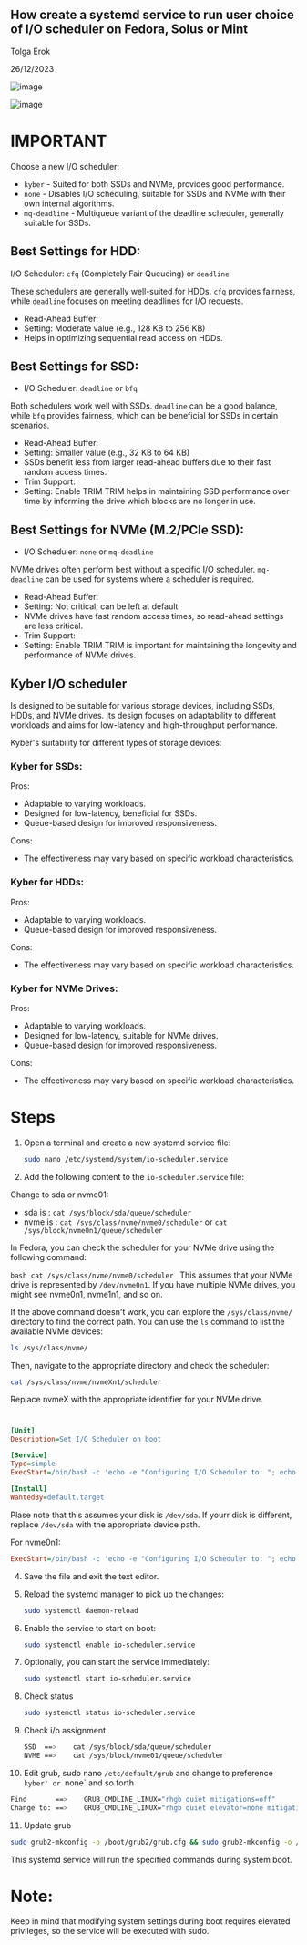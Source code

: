 ## How create a systemd service to run user choice of I/O scheduler on Fedora, Solus or Mint



Tolga Erok

26/12/2023

![image](https://github.com/tolgaerok/tolga-scripts/assets/110285959/7c5c7631-1c4a-4c8b-93ed-5275a8c1e9e6)

![image](https://github.com/tolgaerok/tolga-scripts/assets/110285959/e62aae39-2b2c-4458-8a4a-7d6eddf898a7)

# IMPORTANT
Choose a new I/O scheduler:
- `kyber`         - Suited for both SSDs and NVMe, provides good performance.
- `none`          - Disables I/O scheduling, suitable for SSDs and NVMe with their own internal algorithms.
- `mq-deadline`   - Multiqueue variant of the deadline scheduler, generally suitable for SSDs.

## Best Settings for HDD:
I/O Scheduler: `cfq` (Completely Fair Queueing) or `deadline`

These schedulers are generally well-suited for HDDs. `cfq` provides fairness, while `deadline` focuses on meeting deadlines for I/O requests.

- Read-Ahead Buffer:
- Setting: Moderate value (e.g., 128 KB to 256 KB)
- Helps in optimizing sequential read access on HDDs.

## Best Settings for SSD:
- I/O Scheduler: `deadline` or `bfq`

Both schedulers work well with SSDs. `deadline` can be a good balance, while `bfq` provides fairness, which can be beneficial for SSDs in certain scenarios.

- Read-Ahead Buffer:
- Setting: Smaller value (e.g., 32 KB to 64 KB)
- SSDs benefit less from larger read-ahead buffers due to their fast random access times.
- Trim Support:
- Setting: Enable TRIM
   TRIM helps in maintaining SSD performance over time by informing the drive which blocks are no longer in use.

## Best Settings for NVMe (M.2/PCIe SSD):
- I/O Scheduler: `none` or `mq-deadline`

NVMe drives often perform best without a specific I/O scheduler. `mq-deadline` can be used for systems where a scheduler is required.

- Read-Ahead Buffer:
- Setting: Not critical; can be left at default
- NVMe drives have fast random access times, so read-ahead settings are less critical.
- Trim Support:
- Setting: Enable TRIM
   TRIM is important for maintaining the longevity and performance of NVMe drives.

## Kyber I/O scheduler 
Is designed to be suitable for various storage devices, including SSDs, HDDs, and NVMe drives. Its design focuses on adaptability to different workloads and aims for low-latency and high-throughput performance. 

Kyber's suitability for different types of storage devices:

### Kyber for SSDs:
Pros:

- Adaptable to varying workloads.
- Designed for low-latency, beneficial for SSDs.
- Queue-based design for improved responsiveness.

Cons:

- The effectiveness may vary based on specific workload characteristics.

### Kyber for HDDs:
Pros:

- Adaptable to varying workloads.
- Queue-based design for improved responsiveness.

Cons:

- The effectiveness may vary based on specific workload characteristics.

### Kyber for NVMe Drives:
Pros:

- Adaptable to varying workloads.
- Designed for low-latency, suitable for NVMe drives.
- Queue-based design for improved responsiveness.

Cons:

- The effectiveness may vary based on specific workload characteristics.

# Steps

1. Open a terminal and create a new systemd service file:

   ```bash
   sudo nano /etc/systemd/system/io-scheduler.service
   ```

2. Add the following content to the `io-scheduler.service` file:

Change to sda or nvme01:
  
- sda is    :  `cat /sys/block/sda/queue/scheduler`
- nvme is   :  `cat /sys/class/nvme/nvme0/scheduler` or `cat /sys/block/nvme0n1/queue/scheduler`

In Fedora, you can check the scheduler for your NVMe drive using the following command:

``bash
cat /sys/class/nvme/nvme0/scheduler
``
This assumes that your NVMe drive is represented by `/dev/nvme0n1`. If you have multiple NVMe drives, you might see nvme0n1, nvme1n1, and so on.

If the above command doesn't work, you can explore the `/sys/class/nvme/` directory to find the correct path. You can use the `ls` command to list the available NVMe devices:

```bash
ls /sys/class/nvme/
```

Then, navigate to the appropriate directory and check the scheduler:

```bash
cat /sys/class/nvme/nvmeXn1/scheduler
```

Replace nvmeX with the appropriate identifier for your NVMe drive.

# 
   ```ini
   [Unit]
   Description=Set I/O Scheduler on boot

   [Service]
   Type=simple
   ExecStart=/bin/bash -c 'echo -e "Configuring I/O Scheduler to: "; echo "kyber" | sudo tee /sys/block/sda/queue/scheduler; printf "I/O Scheduler has been set to ==>  "; cat /sys/block/sda/queue/scheduler; echo ""'

   [Install]
   WantedBy=default.target
   ```

   Plase note that this assumes your disk is `/dev/sda`. If yourr disk is different, replace `/dev/sda` with the appropriate device path.

   For nvme0n1:
   ```ini
   ExecStart=/bin/bash -c 'echo -e "Configuring I/O Scheduler to: "; echo "kyber" | sudo tee /sys/class/nvme/nvme0n1/scheduler; printf "I/O Scheduler has been set to ==>  "; cat /sys/class/nvme/nvme0n1/scheduler; echo ""'
   ```

4. Save the file and exit the text editor.

5. Reload the systemd manager to pick up the changes:

   ```bash
   sudo systemctl daemon-reload
   ```

6. Enable the service to start on boot:

   ```bash
   sudo systemctl enable io-scheduler.service
   ```

7. Optionally, you can start the service immediately:

   ```bash
   sudo systemctl start io-scheduler.service
   ```

8. Check status
   
   ```bash
   sudo systemctl status io-scheduler.service
   ```

9. Check i/o assignment 
   
   ```bash
   SSD  ==>    cat /sys/block/sda/queue/scheduler
   NVME ==>    cat /sys/block/nvme01/queue/scheduler
   ```

10. Edit grub, sudo nano `/etc/default/grub` and change to preference `kyber' or `none` and so forth 
  
   ```bash
   Find       ==>    GRUB_CMDLINE_LINUX="rhgb quiet mitigations=off"
   Change to: ==>    GRUB_CMDLINE_LINUX="rhgb quiet elevator=none mitigations=off"
   ```

11. Update grub 
  
   ```bash
   sudo grub2-mkconfig -o /boot/grub2/grub.cfg && sudo grub2-mkconfig -o /boot/efi/EFI/fedora/grub.cfg
   ```

This systemd service will run the specified commands during system boot.

# Note:

Keep in mind that modifying system settings during boot requires elevated privileges, so the service will be executed with sudo.







